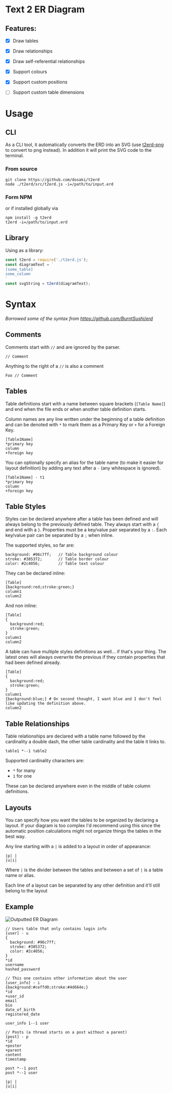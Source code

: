 # Text 2 ER Diagram

## Features:
  - [x] Draw tables
  - [x] Draw relationships
  - [x] Draw self-referential relationships
  - [x] Support colours
  - [x] Support custom positions
  - [ ] Support custom table dimensions


# Usage

## CLI
As a CLI tool, it automatically converts the ERD into an SVG (use [t2erd-png](https://github.com/dosaki/t2erd-png) to convert to png instead). In addition it will print the SVG code to the terminal.

### From source
```
git clone https://github.com/dosaki/t2erd
node ./t2erd/src/t2erd.js -i=/path/to/input.erd
```

### Form NPM
or if installed globally via
```
npm install -g t2erd
t2erd -i=/path/to/input.erd
```

## Library
Using as a library:
```javascript
const t2erd = require('./t2erd.js');
const diagramText = `
[some_table]
some_column
`
const svgString = t2erd(diagramText);
```

# Syntax
*Borrowed some of the syntax from https://github.com/BurntSushi/erd*
## Comments
Comments start with `//` and are ignored by the parser.
```
// Comment
```
Anything to the right of a `//` is also a comment
```
Foo // Comment
```

## Tables
Table definitions start with a name between square brackets (`[Table Name]`) and end when the file ends or when another table definition starts.

Column names are any line written under the beginning of a table definition and can be denoted with `*` to mark them as a Primary Key or `+` for a Foreign Key.
```
[Table1Name]
*primary key
column
+foreign key
```

You can optionally specify an alias for the table name (to make it easier for layout definition) by adding any text after a `-` (any whitespace is ignored).
```
[Table1Name] - t1
*primary key
column
+foreign key
```

## Table Styles
Styles can be declared anywhere after a table has been defined and will always belong to the previously defined table.
They always start with a `{` and end with a `}`. Properties must be a key/value pair separated by a `:`. Each key/value pair can be separated by a `;` when inline.

The supported styles, so far are:
```
background: #96c7ff;   // Table background colour
stroke: #385372;       // Table border colour
color: #2c4056;        // Table text colour
```


They can be declared inline:
```
[Table]
{background:red;stroke:green;}
column1
column2
```

And non inline:
```
[Table]
{
  background:red;
  stroke:green;
}
column1
column2
```

A table can have multiple styles definitions as well... if that's your thing. The latest ones will always overwrite the previous if they contain properties that had been defined already.
```
[Table]
{
  background:red;
  stroke:green;
}
column1
{background:blue;} # On second thought, I want blue and I don't feel like updating the definition above.
column2
```

## Table Relationships

Table relationships are declared with a table name followed by the cardinality a double dash, the other table cardinality and the table it links to.
```
table1 *--1 table2
```
Supported cardinality characters are:
* `*` for many
* `1` for one

These can be declared anywhere even in the middle of table column definitions.

## Layouts
You can specify how you want the tables to be organized by declaring a layout.
If your diagram is too complex I'd recommend using this since the automatic position calculations might not organize things the tables in the best way.

Any line starting with a `|` is added to a layout in order of appearance:
```
|p| |
|u|i|
```
Where `|` is the divider between the tables and between a set of `|` is a table name or alias.

Each line of a layout can be separated by any other definition and it'll still belong to the layout

## Example

![Outputted ER Diagram](https://github.com/dosaki/t2erd/blob/master/diagram.png)

```
// Users table that only contains login info
[user] - u
{
  background: #96c7ff;
  stroke: #385372;
  color: #2c4056;
}
*id
username
hashed_password

// This one contains other information about the user
[user_info] - i
{background:#ceffd0;stroke:#4d664e;}
*id
+user_id
email
bio
date_of_birth
registered_date

user_info 1--1 user

// Posts (a thread starts on a post without a parent)
[post] - p
*id
+poster
+parent
content
timestamp

post *--1 post
post *--1 user

|p| |
|u|i|
```
